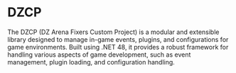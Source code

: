 # DZCP
The DZCP (DZ Arena Fixers Custom Project) is a modular and extensible library designed to manage in-game events, plugins, and configurations for game environments. Built using .NET 48, it provides a robust framework for handling various aspects of game development, such as event management, plugin loading, and configuration handling.
